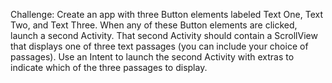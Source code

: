 Challenge: Create an app with three Button elements labeled Text One, Text Two, and Text Three. When any of these Button elements are clicked, launch a second Activity. That second Activity should contain a ScrollView that displays one of three text passages (you can include your choice of passages). Use an Intent to launch the second Activity with extras to indicate which of the three passages to display.
